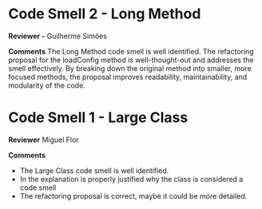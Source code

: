 # Code Smell 2 - Long Method

**Reviewer -** Guilherme Simões

**Comments**
The Long Method code smell is well identified.
The refactoring proposal for the loadConfig method is well-thought-out and addresses the smell effectively.
By breaking down the original method into smaller, more focused methods, the proposal improves readability, maintainability, and modularity of the code.

# Code Smell 1 - Large Class

**Reviewer** Miguel Flor

**Comments**
- The Large Class code smell is well identified.
- In the explanation is properly justified why the class is considered a code smell
- The refactoring proposal is correct, maybe it could be more detailed.

